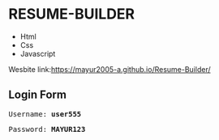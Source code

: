 # RESUME-BUILDER
<ul>
  <li>Html</li>
  <li>Css</li>
  <li>Javascript</li>
</ul>
<p>Wesbite link:<a href="https://mayur2005-a.github.io/Resume-Builder/">https://mayur2005-a.github.io/Resume-Builder/</a></p>
<h2>Login Form</h2>
<pre>Username: <b>user555</b></pre>
<pre>Password: <b>MAYUR123</b></pre>
